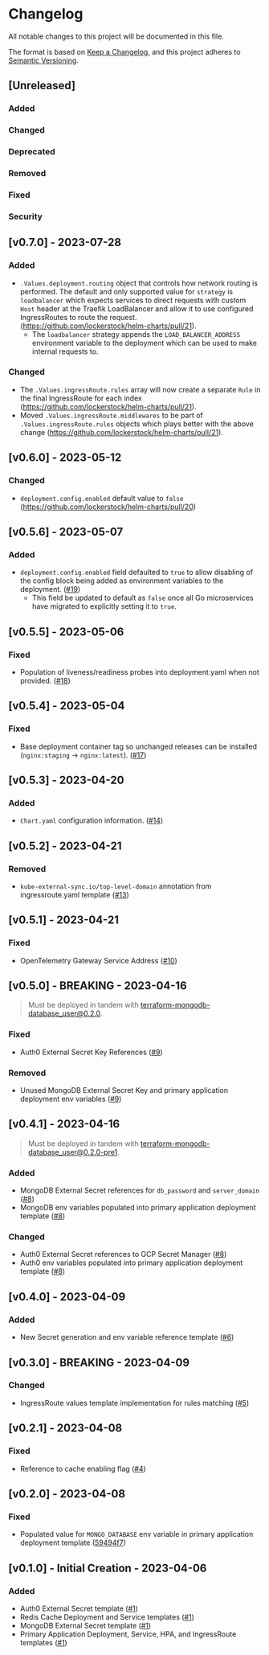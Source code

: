 # Changelog

All notable changes to this project will be documented in this file.

The format is based on [Keep a Changelog](https://keepachangelog.com/en/1.0.0/),
and this project adheres to [Semantic Versioning](https://semver.org/spec/v2.0.0.html).

## [Unreleased]

### Added

### Changed

### Deprecated

### Removed

### Fixed

### Security

## [v0.7.0] - 2023-07-28

### Added

- `.Values.deployment.routing` object that controls how network routing is performed. The default and only supported value for `strategy` is `loadbalancer` which expects services to direct requests with custom `Host` header at the Traefik LoadBalancer and allow it to use configured IngressRoutes to route the request. (https://github.com/lockerstock/helm-charts/pull/21).
  - The `loadbalancer` strategy appends the `LOAD_BALANCER_ADDRESS` environment variable to the deployment which can be used to make internal requests to.

### Changed

- The `.Values.ingressRoute.rules` array will now create a separate `Rule` in the final IngressRoute for each index (https://github.com/lockerstock/helm-charts/pull/21).
- Moved `.Values.ingressRoute.middlewares` to be part of `.Values.ingressRoute.rules` objects which plays better with the above change (https://github.com/lockerstock/helm-charts/pull/21).

## [v0.6.0] - 2023-05-12

### Changed

- `deployment.config.enabled` default value to `false` (https://github.com/lockerstock/helm-charts/pull/20)

## [v0.5.6] - 2023-05-07

### Added

- `deployment.config.enabled` field defaulted to `true` to allow disabling of the config block being added as environment variables to the deployment. ([#19](https://github.com/lockerstock/helm-charts/pull/19))
  - This field be updated to default as `false` once all Go microservices have migrated to explicitly setting it to `true`.

## [v0.5.5] - 2023-05-06

### Fixed

- Population of liveness/readiness probes into deployment.yaml when not provided. ([#18](https://github.com/lockerstock/helm-charts/pull/18))

## [v0.5.4] - 2023-05-04

### Fixed

- Base deployment container tag so unchanged releases can be installed (`nginx:staging` -> `nginx:latest`). ([#17](https://github.com/lockerstock/helm-charts/pull/17))

## [v0.5.3] - 2023-04-20

### Added

- `Chart.yaml` configuration information. ([#14](https://github.com/lockerstock/helm-charts/pull/14))

## [v0.5.2] - 2023-04-21

### Removed

- `kube-external-sync.io/top-level-domain` annotation from ingressroute.yaml template ([#13](https://github.com/lockerstock/helm-charts/pull/13))

## [v0.5.1] - 2023-04-21

### Fixed

- OpenTelemetry Gateway Service Address ([#10](https://github.com/lockerstock/helm-charts/pull/10))

## [v0.5.0] - BREAKING - 2023-04-16

> Must be deployed in tandem with [terraform-mongodb-database_user@0.2.0](https://github.com/lockerstock/terraform-mongodb-database_user/releases/tag/v0.2.0).

### Fixed

- Auth0 External Secret Key References ([#9](https://github.com/lockerstock/helm-charts/pull/9))

### Removed

- Unused MongoDB External Secret Key and primary application deployment env variables ([#9](https://github.com/lockerstock/helm-charts/pull/9))

## [v0.4.1] - 2023-04-16

> Must be deployed in tandem with [terraform-mongodb-database_user@0.2.0-pre1](https://github.com/lockerstock/terraform-mongodb-database_user/releases/tag/v0.2.0-pre1).

### Added

- MongoDB External Secret references for `db_password` and `server_domain` ([#8](https://github.com/lockerstock/helm-charts/pull/8))
- MongoDB env variables populated into primary application deployment template ([#8](https://github.com/lockerstock/helm-charts/pull/8))

### Changed

- Auth0 External Secret references to GCP Secret Manager ([#8](https://github.com/lockerstock/helm-charts/pull/8))
- Auth0 env variables populated into primary application deployment template ([#8](https://github.com/lockerstock/helm-charts/pull/8))

## [v0.4.0] - 2023-04-09

### Added

- New Secret generation and env variable reference template ([#6](https://github.com/lockerstock/helm-charts/pull/6))

## [v0.3.0] - BREAKING - 2023-04-09

### Changed

- IngressRoute values template implementation for rules matching ([#5](https://github.com/lockerstock/helm-charts/pull/5))

## [v0.2.1] - 2023-04-08

### Fixed

- Reference to cache enabling flag ([#4](https://github.com/lockerstock/helm-charts/pull/4))

## [v0.2.0] - 2023-04-08

### Fixed

- Populated value for `MONGO_DATABASE` env variable in primary application deployment template ([59494f7](https://github.com/lockerstock/helm-charts/commit/59494f79872e6f37948587ba8de47b9223c5fb0b))

## [v0.1.0] - Initial Creation - 2023-04-06

### Added

- Auth0 External Secret template ([#1](https://github.com/lockerstock/helm-charts/pull/1))
- Redis Cache Deployment and Service templates ([#1](https://github.com/lockerstock/helm-charts/pull/1))
- MongoDB External Secret template ([#1](https://github.com/lockerstock/helm-charts/pull/1))
- Primary Application Deployment, Service, HPA, and IngressRoute templates ([#1](https://github.com/lockerstock/helm-charts/pull/1))
